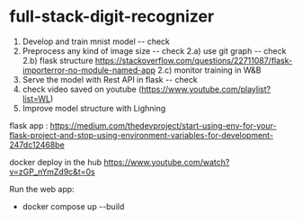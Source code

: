 # full-stack-digit-recognizer

1) Develop and train mnist model -- check
2) Preprocess any kind of image size -- check
2.a) use git graph -- check 
2.b) flask structure https://stackoverflow.com/questions/22711087/flask-importerror-no-module-named-app
2.c) monitor training in W&B
3) Serve the model with Rest API in flask -- check
4) check video saved on youtube (https://www.youtube.com/playlist?list=WL)
5) Improve model structure with Lighning


flask app : https://medium.com/thedevproject/start-using-env-for-your-flask-project-and-stop-using-environment-variables-for-development-247dc12468be

docker deploy in the hub https://www.youtube.com/watch?v=zGP_nYmZd9c&t=0s



Run the web app:

- docker compose up --build